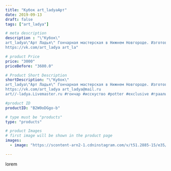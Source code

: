 ```yaml
---
title: "Кубок art_ladyaАрт"
date: 2019-09-13
draft: false
tags: ["art_ladya"]

# meta description
description : "\"Кубок\" 
art_ladya\"Арт Ладья\" Гончарная мастерская в Нижнем Новгороде. Изготовление керамики и мастер//-классы по обучению. 
https://vk.com/art_ladya art_la"

# product Price
price: "3000"
priceBefore: "3600.0"

# Product Short Description
shortDescription: "\"Кубок\" 
art_ladya\"Арт Ладья\" Гончарная мастерская в Нижнем Новгороде. Изготовление керамики и мастер//-классы по обучению. 
https://vk.com/art_ladya art_ladya@mail.ru 
art//-ladya.Livemaster.ru #гончар #исскуство #potter #exclusive #грааль #керамикаручнаяработа #керамиканазаказ #handmade #керамика #гончарнаяпосуда #эксклюзивнаякерамика #painter #чашаграаля #decor #ceramicar #nntoday #claygoods #restaurant #earthenware #ceramic #design #cup #европейскаяпосуда #ceramicart #реконструкциясредневековья #средневековаяпосуда #clay #авторскаякерамика #кубок"

#product ID
productID: "B2W0oDGgo-b"

# type must be "products"
type: "products"

# product Images
# first image will be shown in the product page
images:
  - image: "https://scontent-arn2-1.cdninstagram.com/v/t51.2885-15/e35/70971581_381306396116473_1152658079344028359_n.jpg?tp=1&_nc_ht=scontent-arn2-1.cdninstagram.com&_nc_cat=101&_nc_ohc=CZ39V3Th2SQAX8E8zyA&ccb=7-4&oh=afea9578d7546a5df058e764d2e952cc&oe=60843A90&_nc_sid=86f79a&ig_cache_key=MjEzMjEyMjkyNDEzNDYwMDYwMw%3D%3D.2-ccb7-4"

---
```

lorem
